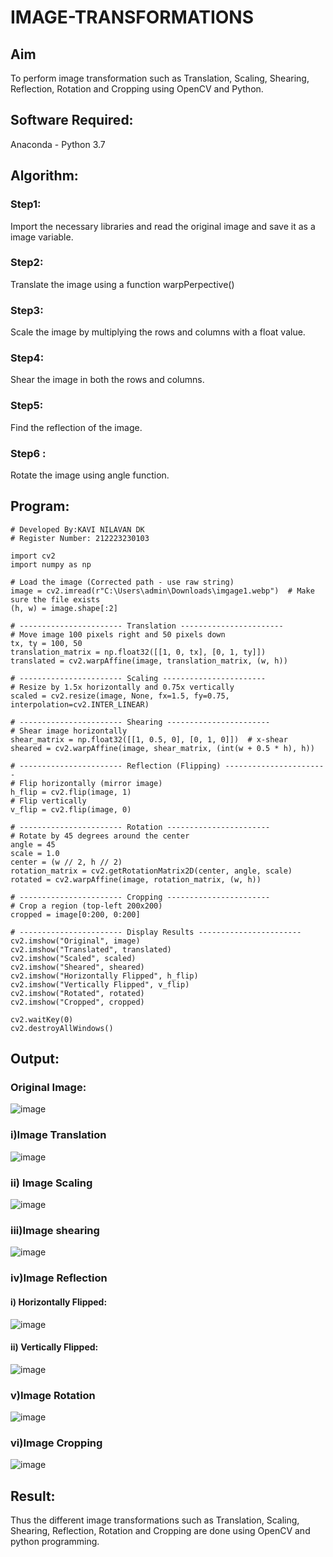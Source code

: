 # IMAGE-TRANSFORMATIONS


## Aim
To perform image transformation such as Translation, Scaling, Shearing, Reflection, Rotation and Cropping using OpenCV and Python.

## Software Required:
Anaconda - Python 3.7

## Algorithm:
### Step1:
Import the necessary libraries and read the original image and save it as a image variable.

### Step2:
Translate the image using a function warpPerpective()

### Step3:
Scale the image by multiplying the rows and columns with a float value.

### Step4:
Shear the image in both the rows and columns.

### Step5:
Find the reflection of the image.

### Step6 :
Rotate the image using angle function.

## Program:
```
# Developed By:KAVI NILAVAN DK 
# Register Number: 212223230103

import cv2
import numpy as np

# Load the image (Corrected path - use raw string)
image = cv2.imread(r"C:\Users\admin\Downloads\imgage1.webp")  # Make sure the file exists
(h, w) = image.shape[:2]

# ----------------------- Translation -----------------------
# Move image 100 pixels right and 50 pixels down
tx, ty = 100, 50
translation_matrix = np.float32([[1, 0, tx], [0, 1, ty]])
translated = cv2.warpAffine(image, translation_matrix, (w, h))

# ----------------------- Scaling -----------------------
# Resize by 1.5x horizontally and 0.75x vertically
scaled = cv2.resize(image, None, fx=1.5, fy=0.75, interpolation=cv2.INTER_LINEAR)

# ----------------------- Shearing -----------------------
# Shear image horizontally
shear_matrix = np.float32([[1, 0.5, 0], [0, 1, 0]])  # x-shear
sheared = cv2.warpAffine(image, shear_matrix, (int(w + 0.5 * h), h))

# ----------------------- Reflection (Flipping) -----------------------
# Flip horizontally (mirror image)
h_flip = cv2.flip(image, 1)
# Flip vertically
v_flip = cv2.flip(image, 0)

# ----------------------- Rotation -----------------------
# Rotate by 45 degrees around the center
angle = 45
scale = 1.0
center = (w // 2, h // 2)
rotation_matrix = cv2.getRotationMatrix2D(center, angle, scale)
rotated = cv2.warpAffine(image, rotation_matrix, (w, h))

# ----------------------- Cropping -----------------------
# Crop a region (top-left 200x200)
cropped = image[0:200, 0:200]

# ----------------------- Display Results -----------------------
cv2.imshow("Original", image)
cv2.imshow("Translated", translated)
cv2.imshow("Scaled", scaled)
cv2.imshow("Sheared", sheared)
cv2.imshow("Horizontally Flipped", h_flip)
cv2.imshow("Vertically Flipped", v_flip)
cv2.imshow("Rotated", rotated)
cv2.imshow("Cropped", cropped)

cv2.waitKey(0)
cv2.destroyAllWindows()

```
## Output:
### Original Image:

![image](https://github.com/user-attachments/assets/40080bee-fa34-48a7-aa3d-ffb816ecd3a1)

### i)Image Translation

![image](https://github.com/user-attachments/assets/fcab6781-7b2d-4a4a-8a12-287ce944b088)


### ii) Image Scaling

![image](https://github.com/user-attachments/assets/7be3fab8-eb41-4264-b333-3138e7cb6a4f)


### iii)Image shearing

![image](https://github.com/user-attachments/assets/11412d26-5316-42cb-a64f-a82c8273000a)


### iv)Image Reflection
#### i) Horizontally Flipped:

![image](https://github.com/user-attachments/assets/d02d4205-f733-45f7-8f92-a664f19c4d36)

#### ii) Vertically Flipped:
![image](https://github.com/user-attachments/assets/3ec73e83-9539-4c74-9982-fe12d6bc8b16)

### v)Image Rotation

![image](https://github.com/user-attachments/assets/ffecdd14-2294-404e-9aca-22b62b148911)


### vi)Image Cropping

![image](https://github.com/user-attachments/assets/131d38f8-c8d8-4955-a1ef-00d7a52235a2)


## Result: 

Thus the different image transformations such as Translation, Scaling, Shearing, Reflection, Rotation and Cropping are done using OpenCV and python programming.
